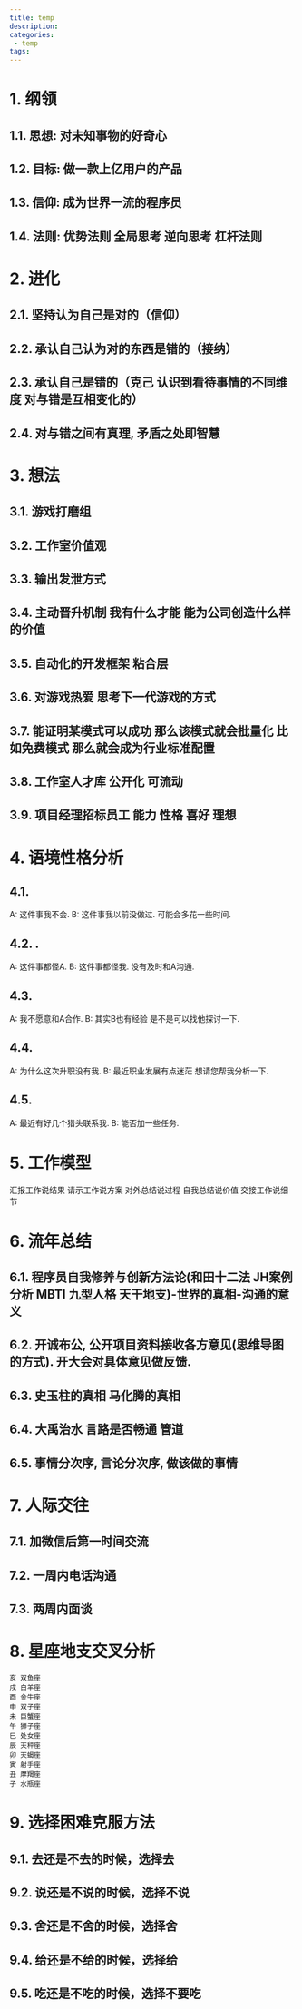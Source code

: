 ```yaml
---
title: temp
description:
categories:
 - temp
tags:
---
```


# 1. 纲领
## 1.1. 思想: 对未知事物的好奇心
## 1.2. 目标: 做一款上亿用户的产品
## 1.3. 信仰: 成为世界一流的程序员
## 1.4. 法则: 优势法则 全局思考 逆向思考 杠杆法则

# 2. 进化
## 2.1. 坚持认为自己是对的（信仰）
## 2.2. 承认自己认为对的东西是错的（接纳）
## 2.3. 承认自己是错的（克己 认识到看待事情的不同维度 对与错是互相变化的）
## 2.4. 对与错之间有真理, 矛盾之处即智慧

# 3. 想法
## 3.1. 游戏打磨组
## 3.2. 工作室价值观
## 3.3. 输出发泄方式
## 3.4. 主动晋升机制 我有什么才能 能为公司创造什么样的价值
## 3.5. 自动化的开发框架 粘合层
## 3.6. 对游戏热爱 思考下一代游戏的方式
## 3.7. 能证明某模式可以成功 那么该模式就会批量化 比如免费模式 那么就会成为行业标准配置
## 3.8. 工作室人才库 公开化 可流动
## 3.9. 项目经理招标员工 能力 性格 喜好 理想

# 4. 语境性格分析
## 4.1.  
   A: 这件事我不会.
   B: 这件事我以前没做过. 可能会多花一些时间.
## 4.2. .
   A: 这件事都怪A.
   B: 这件事都怪我. 没有及时和A沟通.
## 4.3.  
   A: 我不愿意和A合作. 
   B: 其实B也有经验 是不是可以找他探讨一下.
## 4.4.  
   A: 为什么这次升职没有我.
   B: 最近职业发展有点迷茫 想请您帮我分析一下.
## 4.5.  
   A: 最近有好几个猎头联系我.
   B: 能否加一些任务.

# 5. 工作模型
汇报工作说结果
请示工作说方案
对外总结说过程
自我总结说价值
交接工作说细节

# 6. 流年总结
## 6.1. 程序员自我修养与创新方法论(和田十二法 JH案例分析 MBTI 九型人格 天干地支)-世界的真相-沟通的意义
## 6.2. 开诚布公, 公开项目资料接收各方意见(思维导图的方式). 开大会对具体意见做反馈.
## 6.3. 史玉柱的真相 马化腾的真相
## 6.4. 大禹治水 言路是否畅通 管道
## 6.5. 事情分次序, 言论分次序, 做该做的事情

# 7. 人际交往
## 7.1. 加微信后第一时间交流
## 7.2. 一周内电话沟通
## 7.3. 两周内面谈

# 8. 星座地支交叉分析
```
亥 双鱼座
戌 白羊座
酉 金牛座
申 双子座
未 巨蟹座
午 狮子座
巳 处女座
辰 天秤座
卯 天蝎座
寅 射手座
丑 摩羯座
子 水瓶座
```
# 9. 选择困难克服方法
## 9.1. 去还是不去的时候，选择去
## 9.2. 说还是不说的时候，选择不说
## 9.3. 舍还是不舍的时候，选择舍
## 9.4. 给还是不给的时候，选择给
## 9.5. 吃还是不吃的时候，选择不要吃